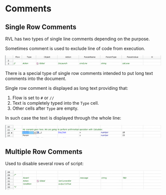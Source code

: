 # Comments

## Single Row Comments

RVL has two types of single line comments depending on the purpose.

Sometimes comment is used to exclude line of code from execution. 

![Disable Execution](img/Comment_SingleLine_Disable.png)

There is a special type of single row comments intended to put long text comments into the document.

Single row comment is displayed as long text providing that:
1. Flow is set to `#` or `//`
2. Text is completely typed into the `Type` cell.
3. Other cells after `Type` are empty.

In such case the text is displayed through the whole line:

![Comment text](img/Comment_SingleLine_Text.png)


## Multiple Row Comments

Used to disable several rows of script:

![Disable Execution Multiline](img/Comment_MultiLine_Disable.png)

